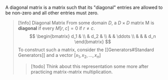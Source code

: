 A diagonal matrix is a matrix such that its "diagonal" entries are allowed to be non-zero and all other entries must zero.

> [!info] Diagonal Matrix
> From some domain $D$, a $D \times D$ matrix M is **diagonal** if every $M[r, c] = 0$ if $r \neq c$.
> $$
> \begin{bmatrix}
> d_1 & \\
> & d_2 & \\
> &  & \ddots \\
> &  & & d_n
> \end{bmatrix}
> $$
> To construct such a matrix, consider the [[Generators#Standard Generators]] and a vector $[x_1, x_2, \dots, x_n]$ 
> > [!todo]
> > Think about this representation some more after practicing matrix-matrix multiplication.
